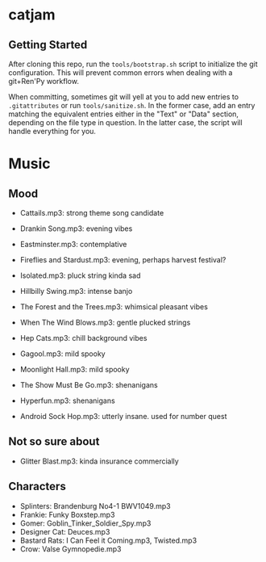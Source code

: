 # catjam

## Getting Started
After cloning this repo, run the `tools/bootstrap.sh` script to initialize the
git configuration. This will prevent common errors when dealing with a
git+Ren'Py workflow.

When committing, sometimes git will yell at you to add new entries to
`.gitattributes` or run `tools/sanitize.sh`. In the former case, add an entry
matching the equivalent entries either in the "Text" or "Data" section,
depending on the file type in question. In the latter case, the script will
handle everything for you.

# Music

## Mood

- Cattails.mp3: strong theme song candidate
- Drankin Song.mp3: evening vibes
- Eastminster.mp3: contemplative
- Fireflies and Stardust.mp3: evening, perhaps harvest festival?
- Isolated.mp3: pluck string kinda sad
- Hillbilly Swing.mp3: intense banjo
- The Forest and the Trees.mp3: whimsical pleasant vibes
- When The Wind Blows.mp3: gentle plucked strings

- Hep Cats.mp3: chill background vibes

- Gagool.mp3: mild spooky
- Moonlight Hall.mp3: mild spooky
- The Show Must Be Go.mp3: shenanigans
- Hyperfun.mp3: shenanigans

- Android Sock Hop.mp3: utterly insane. used for number quest

## Not so sure about

- Glitter Blast.mp3: kinda insurance commercially

## Characters

- Splinters: Brandenburg No4-1 BWV1049.mp3
- Frankie: Funky Boxstep.mp3
- Gomer: Goblin_Tinker_Soldier_Spy.mp3
- Designer Cat: Deuces.mp3
- Bastard Rats: I Can Feel it Coming.mp3, Twisted.mp3
- Crow: Valse Gymnopedie.mp3
